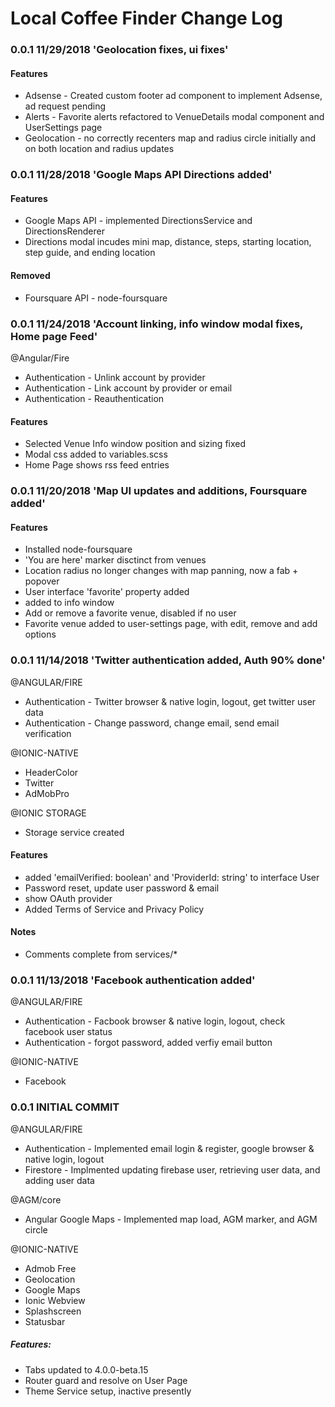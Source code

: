 # Local Coffee Finder Change Log



### 0.0.1 11/29/2018 'Geolocation fixes, ui fixes'

#### Features
- Adsense - Created custom footer ad component to implement Adsense, ad request pending
- Alerts - Favorite alerts refactored to VenueDetails modal component and UserSettings page
- Geolocation - no correctly recenters map and radius circle initially and on both location and radius updates



### 0.0.1 11/28/2018 'Google Maps API Directions added'

#### Features
- Google Maps API - implemented DirectionsService and DirectionsRenderer
- Directions modal incudes mini map, distance, steps, starting location, step guide, and ending location
#### Removed 
- Foursquare API - node-foursquare



### 0.0.1 11/24/2018 'Account linking, info window modal fixes, Home page Feed'

@Angular/Fire
- Authentication - Unlink account by provider
- Authentication - Link account by provider or email
- Authentication - Reauthentication

#### Features
- Selected Venue Info window position and sizing fixed
- Modal css added to variables.scss
- Home Page shows rss feed entries



### 0.0.1 11/20/2018 'Map UI updates and additions, Foursquare added'

#### Features
- Installed node-foursquare
- 'You are here' marker disctinct from venues
- Location radius no longer changes with map panning, now a fab + popover
- User interface 'favorite<Venue>' property added
- <tab-bar> added to info window
- Add or remove a favorite venue, disabled if no user
- Favorite venue added to user-settings page, with edit, remove and add options



### 0.0.1 11/14/2018 'Twitter authentication added, Auth 90% done'

@ANGULAR/FIRE
- Authentication - Twitter browser & native login, logout, get twitter user data
- Authentication - Change password, change email, send email verification

@IONIC-NATIVE
- HeaderColor
- Twitter
- AdMobPro

@IONIC STORAGE
- Storage service created

#### Features
- added 'emailVerified: boolean' and 'ProviderId: string' to interface User
- Password reset, update user password & email
- show OAuth provider
- Added Terms of Service and Privacy Policy

#### Notes
- Comments complete from services/*



### 0.0.1 11/13/2018 'Facebook authentication added'

@ANGULAR/FIRE
- Authentication - Facbook browser & native login, logout, check facebook user status
- Authentication - forgot password, added verfiy email button

@IONIC-NATIVE
- Facebook



### 0.0.1 INITIAL COMMIT

@ANGULAR/FIRE
- Authentication - Implemented email login & register, google browser & native login, logout
- Firestore - Implmented updating firebase user, retrieving user data, and adding user data

@AGM/core
- Angular Google Maps - Implemented map load, AGM marker, and AGM circle
 
@IONIC-NATIVE
- Admob Free
- Geolocation
- Google Maps
- Ionic Webview
- Splashscreen
- Statusbar

##### Features:
- Tabs updated to 4.0.0-beta.15
- Router guard and resolve on User Page
- Theme Service setup, inactive presently
